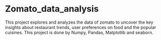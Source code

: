 # Zomato_data_analysis
This project explores and analyzes the data of zomato to uncover the key insights about restaurant trends, user preferences on food and the popular cuisines. This project is done by Numpy, Pandas, Matplotlib and seaborn.
